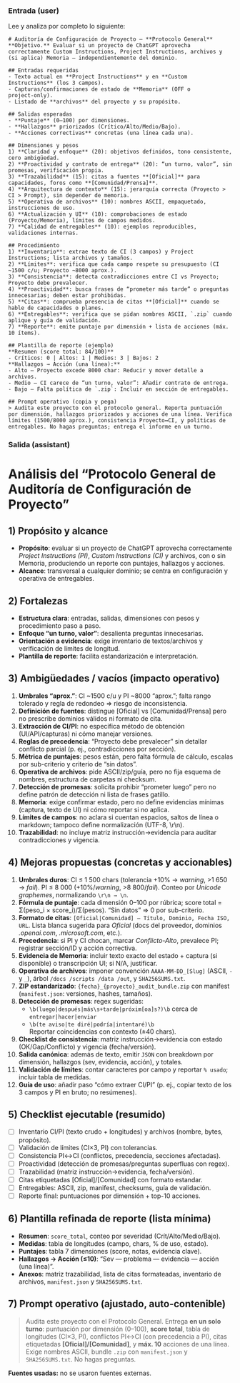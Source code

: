 ### Entrada (user)

Lee y analiza por completo lo siguiente:

~~~~~
# Auditoría de Configuración de Proyecto — **Protocolo General**
**Objetivo.** Evaluar si un proyecto de ChatGPT aprovecha correctamente Custom Instructions, Project Instructions, archivos y (si aplica) Memoria — independientemente del dominio.

## Entradas requeridas
- Texto actual en **Project Instructions** y en **Custom Instructions** (los 3 campos).
- Capturas/confirmaciones de estado de **Memoria** (OFF o project‑only).
- Listado de **archivos** del proyecto y su propósito.

## Salidas esperadas
- **Puntaje** (0–100) por dimensiones.  
- **Hallazgos** priorizados (Crítico/Alto/Medio/Bajo).  
- **Acciones correctivas** concretas (una línea cada una).

## Dimensiones y pesos
1) **Claridad y enfoque** (20): objetivos definidos, tono consistente, cero ambigüedad.  
2) **Proactividad y contrato de entrega** (20): “un turno, valor”, sin promesas, verificación propia.  
3) **Trazabilidad** (15): citas a fuentes **[Oficial]** para capacidades, foros como **[Comunidad/Prensa]**.  
4) **Arquitectura de contexto** (15): jerarquía correcta (Proyecto > CI > Prompt), sin depender de memoria.  
5) **Operativa de archivos** (10): nombres ASCII, empaquetado, instrucciones de uso.  
6) **Actualización y UI** (10): comprobaciones de estado (Proyecto/Memoria), límites de campos medidos.  
7) **Calidad de entregables** (10): ejemplos reproducibles, validaciones internas.

## Procedimiento
1) **Inventario**: extrae texto de CI (3 campos) y Project Instructions; lista archivos y tamaños.  
2) **Límites**: verifica que cada campo respete su presupuesto (CI ~1500 c/u; Proyecto ~8000 aprox.).  
3) **Consistencia**: detecta contradicciones entre CI vs Proyecto; Proyecto debe prevalecer.  
4) **Proactividad**: busca frases de “prometer más tarde” o preguntas innecesarias; deben estar prohibidas.  
5) **Citas**: comprueba presencia de citas **[Oficial]** cuando se hable de capacidades o planes.  
6) **Entregables**: verifica que se pidan nombres ASCII, `.zip` cuando aplique y guía de validación.  
7) **Reporte**: emite puntaje por dimensión + lista de acciones (máx. 10 ítems).

## Plantilla de reporte (ejemplo)
**Resumen (score total: 84/100)**  
- Críticos: 0 | Altos: 1 | Medios: 3 | Bajos: 2  
**Hallazgos → Acción (una línea):**  
- Alto — Proyecto excede 8000 char: Reducir y mover detalle a archivos.  
- Medio — CI carece de “un turno, valor”: Añadir contrato de entrega.  
- Bajo — Falta política de `.zip`: Incluir en sección de entregables.

## Prompt operativo (copia y pega)
> Audita este proyecto con el protocolo general. Reporta puntuación por dimensión, hallazgos priorizados y acciones de una línea. Verifica límites (1500/8000 aprox.), consistencia Proyecto↔CI, y políticas de entregables. No hagas preguntas; entrega el informe en un turno.
~~~~~

### Salida (assistant)

# Análisis del “Protocolo General de Auditoría de Configuración de Proyecto”

## 1) Propósito y alcance
- **Propósito**: evaluar si un proyecto de ChatGPT aprovecha correctamente *Project Instructions (PI)*, *Custom Instructions (CI)* y archivos, con o sin Memoria, produciendo un reporte con puntajes, hallazgos y acciones.  
- **Alcance**: transversal a cualquier dominio; se centra en configuración y operativa de entregables.

## 2) Fortalezas
- **Estructura clara**: entradas, salidas, dimensiones con pesos y procedimiento paso a paso.  
- **Enfoque “un turno, valor”**: desalienta preguntas innecesarias.  
- **Orientación a evidencia**: exige inventario de textos/archivos y verificación de límites de longitud.  
- **Plantilla de reporte**: facilita estandarización e interpretación.

## 3) Ambigüedades / vacíos (impacto operativo)
1. **Umbrales “aprox.”**: CI ~1500 c/u y PI ~8000 “aprox.”; falta rango tolerado y regla de redondeo ⇒ riesgo de inconsistencia.  
2. **Definición de fuentes**: distingue [Oficial] vs [Comunidad/Prensa] pero no prescribe dominios válidos ni formato de cita.  
3. **Extracción de CI/PI**: no especifica método de obtención (UI/API/capturas) ni cómo manejar versiones.  
4. **Reglas de precedencia**: “Proyecto debe prevalecer” sin detallar conflicto parcial (p. ej., contradicciones por sección).  
5. **Métrica de puntajes**: pesos están, pero falta fórmula de cálculo, escalas por sub-criterio y criterio de “sin datos”.  
6. **Operativa de archivos**: pide ASCII/zip/guía, pero no fija esquema de nombres, estructura de carpetas ni checksum.  
7. **Detección de promesas**: solicita prohibir “prometer luego” pero no define patrón de detección ni lista de frases gatillo.  
8. **Memoria**: exige confirmar estado, pero no define evidencias mínimas (captura, texto de UI) ni cómo reportar si no aplica.  
9. **Límites de campos**: no aclara si cuentan espacios, saltos de línea o markdown; tampoco define normalización (UTF-8, \r\n).  
10. **Trazabilidad**: no incluye matriz instrucción→evidencia para auditar contradicciones y vigencia.

## 4) Mejoras propuestas (concretas y accionables)
1. **Umbrales duros**: CI ≤ 1 500 chars (tolerancia +10% → *warning*, >1 650 → *fail*). PI ≤ 8 000 (+10%/*warning*, >8 800/*fail*). Conteo por *Unicode graphemes*, normalizando `\r\n → \n`.  
2. **Fórmula de puntaje**: cada dimensión 0–100 por rúbrica; score total = Σ(peso_i × score_i)/Σ(pesos). “Sin datos” ⇒ 0 por sub-criterio.  
3. **Formato de citas**: `[Oficial|Comunidad] — Título, Dominio, Fecha ISO, URL`. Lista blanca sugerida para *Oficial* (docs del proveedor, dominios *.openai.com*, *.microsoft.com*, etc.).  
4. **Precedencia**: si PI y CI chocan, marcar *Conflicto-Alto*, prevalece PI; registrar sección/ID y acción correctiva.  
5. **Evidencia de Memoria**: incluir texto exacto del estado + captura (si disponible) o transcripción UI; si N/A, justificar.  
6. **Operativa de archivos**: imponer convención `AAAA-MM-DD_[Slug]` (ASCII, `-` y `_`), árbol `/docs /scripts /data /out`, y `SHA256SUMS.txt`.  
7. **ZIP estandarizado**: `{fecha}_{proyecto}_audit_bundle.zip` con manifest (`manifest.json`: versiones, hashes, tamaños).  
8. **Detección de promesas**: regex sugeridas:  
   - `\b(luego|después|más\s+tarde|próxim[oa]s?)\b` cerca de `entregar|hacer|enviar`  
   - `\b(te aviso|te diré|podría|intentaré)\b`  
   Reportar coincidencias con contexto (±40 chars).  
9. **Checklist de consistencia**: matriz instrucción→evidencia con estado (OK/Gap/Conflicto) y vigencia (fecha/versión).  
10. **Salida canónica**: además de texto, emitir `JSON` con breakdown por dimensión, hallazgos (sev, evidencia, acción), y totales.  
11. **Validación de límites**: contar caracteres por campo y reportar `% usado`; incluir tabla de medidas.  
12. **Guía de uso**: añadir paso “cómo extraer CI/PI” (p. ej., copiar texto de los 3 campos y PI en bruto; no resúmenes).

## 5) Checklist ejecutable (resumido)
- [ ] Inventario CI/PI (texto crudo + longitudes) y archivos (nombre, bytes, propósito).  
- [ ] Validación de límites (CI×3, PI) con tolerancias.  
- [ ] Consistencia PI↔CI (conflictos, precedencia, secciones afectadas).  
- [ ] Proactividad (detección de promesas/preguntas superfluas con regex).  
- [ ] Trazabilidad (matriz instrucción→evidencia, fecha/versión).  
- [ ] Citas etiquetadas [Oficial]/[Comunidad] con formato estandar.  
- [ ] Entregables: ASCII, zip, manifest, checksums, guía de validación.  
- [ ] Reporte final: puntuaciones por dimensión + top-10 acciones.

## 6) Plantilla refinada de reporte (lista mínima)
- **Resumen**: `score_total`, conteo por severidad (Crít/Alto/Medio/Bajo).  
- **Medidas**: tabla de longitudes (campo, chars, % de uso, estado).  
- **Puntajes**: tabla 7 dimensiones (score, notas, evidencia clave).  
- **Hallazgos → Acción (≤10)**: “Sev — problema — evidencia — acción (una línea)”.  
- **Anexos**: matriz trazabilidad, lista de citas formateadas, inventario de archivos, `manifest.json` y `SHA256SUMS.txt`.

## 7) Prompt operativo (ajustado, auto-contenible)
> Audita este proyecto con el Protocolo General. Entrega **en un solo turno**: puntuación por dimensión (0–100), **score total**, tabla de longitudes (CI×3, PI), conflictos PI↔CI (con precedencia a PI), citas etiquetadas **[Oficial]/[Comunidad]**, y **máx. 10** acciones de una línea. Exige nombres ASCII, bundle `.zip` con `manifest.json` y `SHA256SUMS.txt`. No hagas preguntas.

**Fuentes usadas:** no se usaron fuentes externas.
